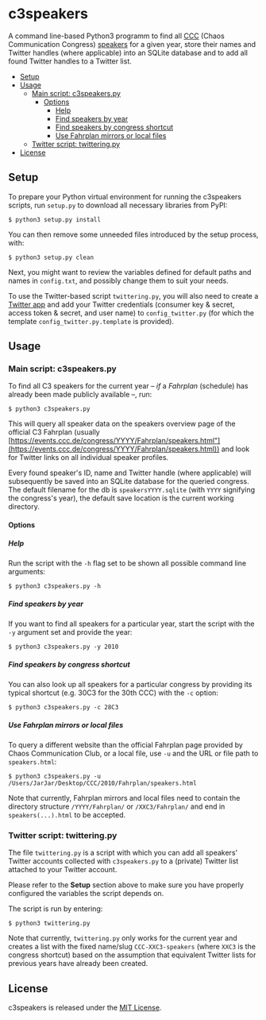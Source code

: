 # c3speakers

A command line-based Python3 programm to find all [CCC](https://en.wikipedia.org/wiki/Chaos_Communication_Congress) (Chaos Communication Congress) [speakers](https://events.ccc.de/congress/2015/Fahrplan/speakers.html) for a given year, store their names and Twitter handles (where applicable)
into an SQLite database and to add all found Twitter handles to a Twitter list.


* [Setup](#setup)
* [Usage](#usage)
  * [Main script: c3speakers\.py](#main-script-c3speakerspy)
    * [Options](#options)
      * [Help](#help)
      * [Find speakers by year](#find-speakers-by-year)
      * [Find speakers by congress shortcut](#find-speakers-by-congress-shortcut)
      * [Use Fahrplan mirrors or local files](#use-fahrplan-mirrors-or-local-files)
  * [Twitter script: twittering\.py](#twitter-script-twitteringpy)
* [License](#license)

## Setup

To prepare your Python virtual environment for running the c3speakers scripts, run ```setup.py``` to download all necessary libraries from PyPI:

    $ python3 setup.py install

You can then remove some unneeded files introduced by the setup process, with:

    $ python3 setup.py clean

Next, you might want to review the variables defined for default paths and names in `config.txt`, and possibly change them to suit your needs.

To use the Twitter-based script `twittering.py`, you will also need to create a [Twitter app](https://apps.twitter.com/) and add your Twitter credentials (consumer key & secret, access token & secret, and user name) to `config_twitter.py` (for which the template  `config_twitter.py.template` is provided).


## Usage

### Main script: c3speakers.py

To find all C3 speakers for the current year – *if* a *Fahrplan* (schedule) has already been made publicly available –, run:

    $ python3 c3speakers.py

This will query all speaker data on the speakers overview page of the official C3 Fahrplan (usually [https://events.ccc.de/congress/YYYY/Fahrplan/speakers.html"](https://events.ccc.de/congress/YYYY/Fahrplan/speakers.html)) and look for Twitter links on all individual speaker profiles.

Every found speaker's ID, name and Twitter handle (where applicable) will subsequently be saved into an SQLite database for the queried congress. The default filename for the db is ```speakersYYYY.sqlite``` (with ```YYYY``` signifying the congress's year), the default save location is the current working directory.

#### Options

##### Help
Run the script with the ```-h``` flag set to be shown all possible command line arguments:

    $ python3 c3speakers.py -h

##### Find speakers by year
If you want to find all speakers for a particular year, start the script with the ```-y``` argument set and provide the year:

    $ python3 c3speakers.py -y 2010


##### Find speakers by congress shortcut
You can also look up all speakers for a particular congress by providing its typical shortcut (e.g. 30C3 for the 30th CCC) with the ```-c``` option:

    $ python3 c3speakers.py -c 28C3


##### Use Fahrplan mirrors or local files
To query a different website than the official Fahrplan page provided by Chaos Communication Club, or a local file, use ```-u``` and the URL or file path to ```speakers.html```:

    $ python3 c3speakers.py -u /Users/JarJar/Desktop/CCC/2010/Fahrplan/speakers.html

Note that currently, Fahrplan mirrors and local files need to contain the directory structure ```/YYYY/Fahrplan/``` or ```/XXC3/Fahrplan/``` and end in ```speakers(...).html``` to be accepted.

### Twitter script: twittering.py

The file ```twittering.py``` is a script with which you can add all speakers' Twitter accounts collected with ```c3speakers.py``` to a (private) Twitter list attached to your Twitter account.

Please refer to the **Setup** section above to make sure you have properly configured the variables the script depends on.

The script is run by entering:

    $ python3 twittering.py

Note that currently, ```twittering.py``` only works for the current year and creates a list with the fixed name/slug ```CCC-XXC3-speakers``` (where ```XXC3``` is the congress shortcut) based on the assumption that equivalent Twitter lists for previous years have already been created.

## License

c3speakers is released under the [MIT License](LICENSE).